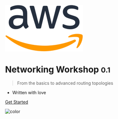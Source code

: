 ![logo](_media/logo256.png)

# Networking Workshop <small>0.1</small>

> From the basics to advanced routing topologies

- Written with love

[Get Started](init.md)

<!-- background color -->

![color](#f8f8ff)